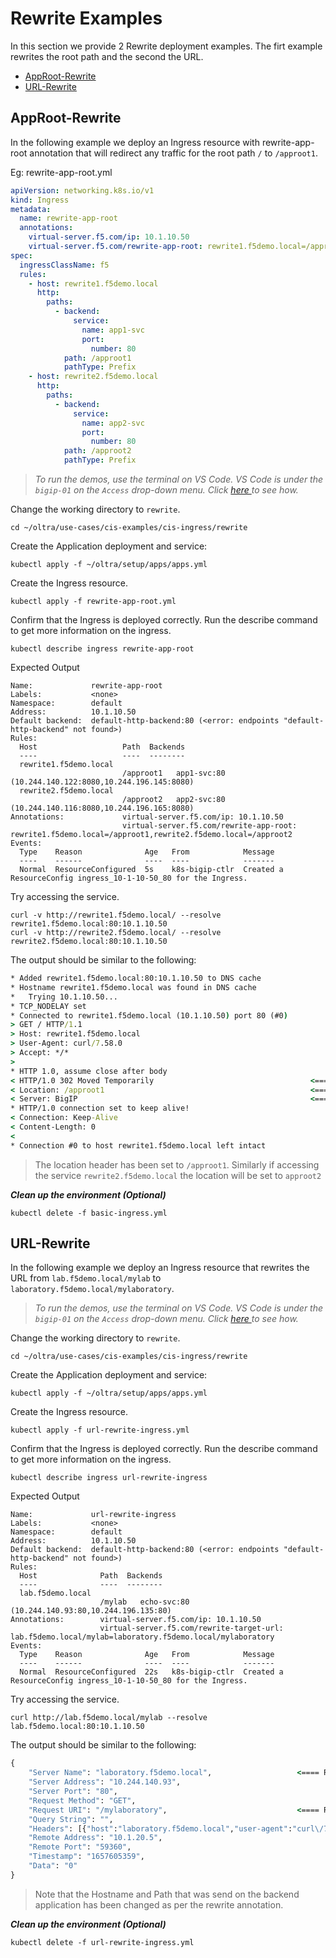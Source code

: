 # Rewrite Examples

In this section we provide 2 Rewrite deployment examples. The firt example rewrites the root path and the second the URL. 

- [AppRoot-Rewrite](#AppRoot-Rewrite)
- [URL-Rewrite](#URL-Rewrite)

## AppRoot-Rewrite
In the following example we deploy an Ingress resource with rewrite-app-root annotation that will redirect any traffic for the root path `/` to `/approot1`.

Eg: rewrite-app-root.yml
```yml
apiVersion: networking.k8s.io/v1
kind: Ingress
metadata:
  name: rewrite-app-root
  annotations:
    virtual-server.f5.com/ip: 10.1.10.50
    virtual-server.f5.com/rewrite-app-root: rewrite1.f5demo.local=/approot1,rewrite2.f5demo.local=/approot2
spec:
  ingressClassName: f5
  rules:
    - host: rewrite1.f5demo.local
      http:
        paths:
          - backend:
              service:
                name: app1-svc
                port:
                  number: 80
            path: /approot1
            pathType: Prefix
    - host: rewrite2.f5demo.local
      http:
        paths:
          - backend:
              service:
                name: app2-svc
                port:
                  number: 80
            path: /approot2
            pathType: Prefix
```

> *To run the demos, use the terminal on VS Code. VS Code is under the `bigip-01` on the `Access` drop-down menu. Click <a href="https://raw.githubusercontent.com/F5EMEA/oltra/main/vscode.png"> here </a> to see how.*

Change the working directory to `rewrite`.
```
cd ~/oltra/use-cases/cis-examples/cis-ingress/rewrite
```

Create the Application deployment and service: 
```
kubectl apply -f ~/oltra/setup/apps/apps.yml
```

Create the Ingress resource.
```
kubectl apply -f rewrite-app-root.yml
```

Confirm that the Ingress is deployed correctly. Run the describe command to get more information on the ingress.
```
kubectl describe ingress rewrite-app-root
```

Expected Output
```
Name:             rewrite-app-root
Labels:           <none>
Namespace:        default
Address:          10.1.10.50
Default backend:  default-http-backend:80 (<error: endpoints "default-http-backend" not found>)
Rules:
  Host                   Path  Backends
  ----                   ----  --------
  rewrite1.f5demo.local  
                         /approot1   app1-svc:80 (10.244.140.122:8080,10.244.196.145:8080)
  rewrite2.f5demo.local  
                         /approot2   app2-svc:80 (10.244.140.116:8080,10.244.196.165:8080)
Annotations:             virtual-server.f5.com/ip: 10.1.10.50
                         virtual-server.f5.com/rewrite-app-root: rewrite1.f5demo.local=/approot1,rewrite2.f5demo.local=/approot2
Events:
  Type    Reason              Age   From            Message
  ----    ------              ----  ----            -------
  Normal  ResourceConfigured  5s    k8s-bigip-ctlr  Created a ResourceConfig ingress_10-1-10-50_80 for the Ingress.
```

Try accessing the service.

```
curl -v http://rewrite1.f5demo.local/ --resolve rewrite1.f5demo.local:80:10.1.10.50
curl -v http://rewrite2.f5demo.local/ --resolve rewrite2.f5demo.local:80:10.1.10.50
```

The output should be similar to the following:
```cmd
* Added rewrite1.f5demo.local:80:10.1.10.50 to DNS cache
* Hostname rewrite1.f5demo.local was found in DNS cache
*   Trying 10.1.10.50...
* TCP_NODELAY set
* Connected to rewrite1.f5demo.local (10.1.10.50) port 80 (#0)
> GET / HTTP/1.1
> Host: rewrite1.f5demo.local
> User-Agent: curl/7.58.0
> Accept: */*
> 
* HTTP 1.0, assume close after body
< HTTP/1.0 302 Moved Temporarily                                   <===== 302 Response
< Location: /approot1                                              <===== Location set as per the "rewrite-app-root" annotation 
< Server: BigIP                                                    <===== Response from BIGIP
* HTTP/1.0 connection set to keep alive!
< Connection: Keep-Alive
< Content-Length: 0
< 
* Connection #0 to host rewrite1.f5demo.local left intact

```

> The location header has been set to `/approot1`.
>Similarly if accessing the service `rewrite2.f5demo.local` the location will be set to `approot2`


***Clean up the environment (Optional)***
```
kubectl delete -f basic-ingress.yml
```

## URL-Rewrite
In the following example we deploy an Ingress resource that rewrites the URL from `lab.f5demo.local/mylab` to `laboratory.f5demo.local/mylaboratory`.

> *To run the demos, use the terminal on VS Code. VS Code is under the `bigip-01` on the `Access` drop-down menu. Click <a href="https://raw.githubusercontent.com/F5EMEA/oltra/main/vscode.png"> here </a> to see how.*

Change the working directory to `rewrite`.
```
cd ~/oltra/use-cases/cis-examples/cis-ingress/rewrite
```

Create the Application deployment and service: 
```
kubectl apply -f ~/oltra/setup/apps/apps.yml
```

Create the Ingress resource.
```
kubectl apply -f url-rewrite-ingress.yml
```


Confirm that the Ingress is deployed correctly. Run the describe command to get more information on the ingress.
```
kubectl describe ingress url-rewrite-ingress
```

Expected Output
```
Name:             url-rewrite-ingress
Labels:           <none>
Namespace:        default
Address:          10.1.10.50
Default backend:  default-http-backend:80 (<error: endpoints "default-http-backend" not found>)
Rules:
  Host              Path  Backends
  ----              ----  --------
  lab.f5demo.local  
                    /mylab   echo-svc:80 (10.244.140.93:80,10.244.196.135:80)
Annotations:        virtual-server.f5.com/ip: 10.1.10.50
                    virtual-server.f5.com/rewrite-target-url: lab.f5demo.local/mylab=laboratory.f5demo.local/mylaboratory
Events:
  Type    Reason              Age   From            Message
  ----    ------              ----  ----            -------
  Normal  ResourceConfigured  22s   k8s-bigip-ctlr  Created a ResourceConfig ingress_10-1-10-50_80 for the Ingress.
```

Try accessing the service.
```
curl http://lab.f5demo.local/mylab --resolve lab.f5demo.local:80:10.1.10.50
```

The output should be similar to the following:

```cmd
{
    "Server Name": "laboratory.f5demo.local",                   <==== Request Hostname as seen by the backend server
    "Server Address": "10.244.140.93",
    "Server Port": "80",
    "Request Method": "GET",
    "Request URI": "/mylaboratory",                             <==== Request URL as seen by the backend server
    "Query String": "",
    "Headers": [{"host":"laboratory.f5demo.local","user-agent":"curl\/7.58.0","accept":"*\/*"}],
    "Remote Address": "10.1.20.5",
    "Remote Port": "59360",
    "Timestamp": "1657605359",
    "Data": "0"
}
```
> Note that the Hostname and Path that was send on the backend application has been changed as per the rewrite annotation.


***Clean up the environment (Optional)***
```
kubectl delete -f url-rewrite-ingress.yml
```